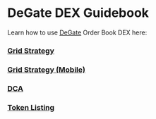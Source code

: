 # DeGate DEX Guidebook

Learn how to use [DeGate](https://app.degate.com/) Order Book DEX here:

### [Grid Strategy ](grid-strategy-guidebook.md)

### [Grid Strategy (Mobile)](grid-strategy-guidebook-mobile.md)

### [DCA](dca-on-degate-dex.md)

### [Token Listing](listing-your-token-on-degate-dex.md)
